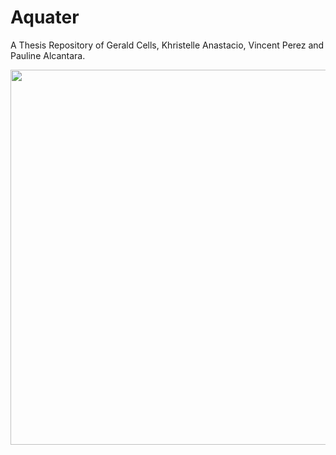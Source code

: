 # Aquater
A Thesis Repository of Gerald Cells, Khristelle Anastacio, Vincent Perez and Pauline Alcantara.

<img src="https://scontent.fmnl8-1.fna.fbcdn.net/v/t1.15752-9/54279671_642689819485275_4122588951078764544_n.jpg?_nc_cat=101&_nc_eui2=AeEbdSGDZCkbwFAvhC8mV_WXtHXAtlGSkC7ANoaBVQ27mHiBQRYZEfGbyi7RtJtkgAFwc3tHN3mFwxL-ec3A5W8t4dN1V2orh5gPs-JsQSYtCA&_nc_ht=scontent.fmnl8-1.fna&oh=72ad3628df989b6a19d45ad41ecd2b57&oe=5D0647E9" height=600px align="middle"/>
